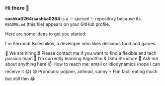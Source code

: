 ### Hi there 👋

**sashka0264/sashka0264** is a ✨ _special_ ✨ repository because its `README.md` (this file) appears on your GitHub profile.

Here are some ideas to get you started:

I'm Alexandr Kolesnikov, a developer who likes delicious food and games.

🔭 We are hiring!!! Please contact me if you want to find a flexible and tech passion team
🌱 I’m currently learning Algorithm & Data Structure
💬 Ask me about anything here
📫 How to reach me: email or idiodynamics (hope I can receive it 😋)
😄 Pronouns: popper, airhead, sunny
⚡ Fun fact: eating much but still thin 😂
